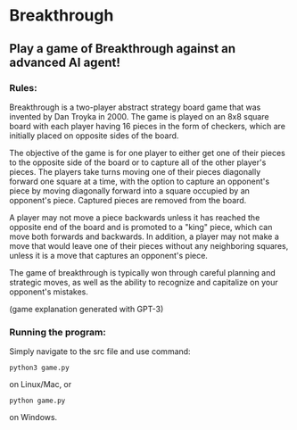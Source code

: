 # Breakthrough

## Play a game of Breakthrough against an advanced AI agent!

### Rules:

Breakthrough is a two-player abstract strategy board game that was invented by Dan Troyka in 2000. The game is played on an 8x8 square board with each player having 16 pieces in the form of checkers, which are initially placed on opposite sides of the board.

The objective of the game is for one player to either get one of their pieces to the opposite side of the board or to capture all of the other player's pieces. The players take turns moving one of their pieces diagonally forward one square at a time, with the option to capture an opponent's piece by moving diagonally forward into a square occupied by an opponent's piece. Captured pieces are removed from the board.

A player may not move a piece backwards unless it has reached the opposite end of the board and is promoted to a "king" piece, which can move both forwards and backwards. In addition, a player may not make a move that would leave one of their pieces without any neighboring squares, unless it is a move that captures an opponent's piece.

The game of breakthrough is typically won through careful planning and strategic moves, as well as the ability to recognize and capitalize on your opponent's mistakes.

(game explanation generated with GPT-3)

### Running the program:

Simply navigate to the src file and use command:

    python3 game.py

on Linux/Mac, or

    python game.py

on Windows.

